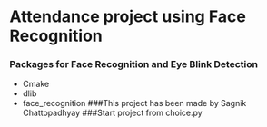 # Attendance project using Face Recognition
### Packages for Face Recognition and Eye Blink Detection
* Cmake
* dlib
* face_recognition
###This project has been made by Sagnik Chattopadhyay
###Start project from choice.py

